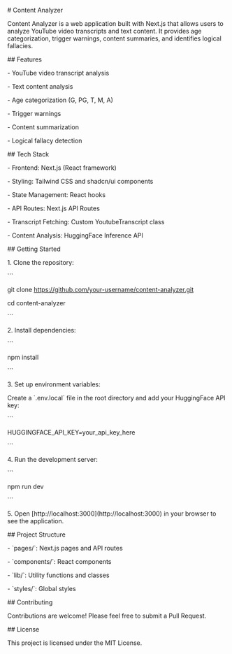 \# Content Analyzer

Content Analyzer is a web application built with Next.js that allows users to analyze YouTube video transcripts and text content. It provides age categorization, trigger warnings, content summaries, and identifies logical fallacies.

\## Features

\- YouTube video transcript analysis

\- Text content analysis

\- Age categorization (G, PG, T, M, A)

\- Trigger warnings

\- Content summarization

\- Logical fallacy detection

\## Tech Stack

\- Frontend: Next.js (React framework)

\- Styling: Tailwind CSS and shadcn/ui components

\- State Management: React hooks

\- API Routes: Next.js API Routes

\- Transcript Fetching: Custom YoutubeTranscript class

\- Content Analysis: HuggingFace Inference API

\## Getting Started

1\. Clone the repository:

\`\`\`

git clone https://github.com/your-username/content-analyzer.git

cd content-analyzer

\`\`\`

2\. Install dependencies:

\`\`\`

npm install

\`\`\`

3\. Set up environment variables:

Create a \`.env.local\` file in the root directory and add your HuggingFace API key:

\`\`\`

HUGGINGFACE\_API\_KEY=your\_api\_key\_here

\`\`\`

4\. Run the development server:

\`\`\`

npm run dev

\`\`\`

5\. Open \[http://localhost:3000\](http://localhost:3000) in your browser to see the application.

\## Project Structure

\- \`pages/\`: Next.js pages and API routes

\- \`components/\`: React components

\- \`lib/\`: Utility functions and classes

\- \`styles/\`: Global styles

\## Contributing

Contributions are welcome! Please feel free to submit a Pull Request.

\## License

This project is licensed under the MIT License.